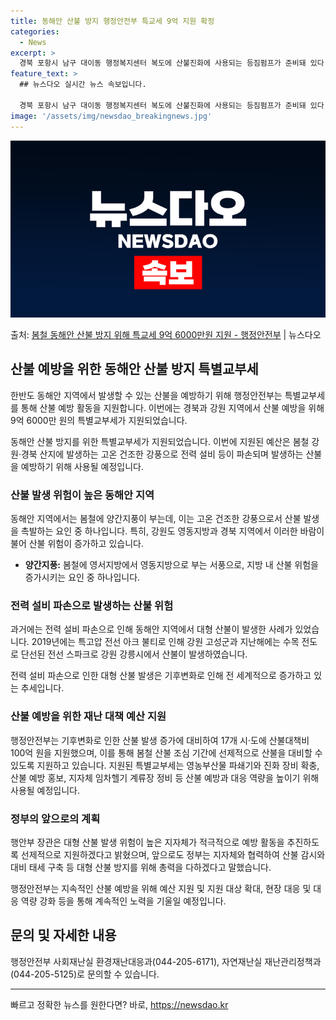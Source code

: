 ```yaml
---
title: 동해안 산불 방지 행정안전부 특교세 9억 지원 확정
categories:
  - News
excerpt: >
  경북 포항시 남구 대이동 행정복지센터 복도에 산불진화에 사용되는 등짐펌프가 준비돼 있다. (ⓒ뉴스1, 무단 …
feature_text: >
  ## 뉴스다오 실시간 뉴스 속보입니다.

  경북 포항시 남구 대이동 행정복지센터 복도에 산불진화에 사용되는 등짐펌프가 준비돼 있다. (ⓒ뉴스1, 무단 …
image: '/assets/img/newsdao_breakingnews.jpg'
---
```


![뉴스다오 속보](/assets/img/newsdao_breakingnews.jpg)

<p>출처: <a href="https://newsdao.kr/3311" rel="dofollow">봄철 동해안 산불 방지 위해 특교세 9억 6000만원 지원 - 행정안전부</a> | 뉴스다오</p>

<h2 data-ke-size="size26">산불 예방을 위한 동해안 산불 방지 특별교부세</h2>
한반도 동해안 지역에서 발생할 수 있는 산불을 예방하기 위해 행정안전부는 특별교부세를 통해 산불 예방 활동을 지원합니다. 이번에는 경북과 강원 지역에서 산불 예방을 위해 9억 6000만 원의 특별교부세가 지원되었습니다.

<p data-ke-size="size16">동해안 산불 방지를 위한 특별교부세가 지원되었습니다. 이번에 지원된 예산은 봄철 강원·경북 산지에 발생하는 고온 건조한 강풍으로 전력 설비 등이 파손되며 발생하는 산불을 예방하기 위해 사용될 예정입니다.</p>

<h3>산불 발생 위험이 높은 동해안 지역</h3>
동해안 지역에서는 봄철에 양간지풍이 부는데, 이는 고온 건조한 강풍으로서 산불 발생을 촉발하는 요인 중 하나입니다. 특히, 강원도 영동지방과 경북 지역에서 이러한 바람이 불어 산불 위험이 증가하고 있습니다.

<ul>
  <li><b>양간지풍:</b> 봄철에 영서지방에서 영동지방으로 부는 서풍으로, 지방 내 산불 위험을 증가시키는 요인 중 하나입니다.</li>
</ul>

<h3>전력 설비 파손으로 발생하는 산불 위험</h3>
과거에는 전력 설비 파손으로 인해 동해안 지역에서 대형 산불이 발생한 사례가 있었습니다. 2019년에는 특고압 전선 아크 불티로 인해 강원 고성군과 지난해에는 수목 전도로 단선된 전선 스파크로 강원 강릉시에서 산불이 발생하였습니다.

<p data-ke-size="size16">전력 설비 파손으로 인한 대형 산불 발생은 기후변화로 인해 전 세계적으로 증가하고 있는 추세입니다.</p>

<h3>산불 예방을 위한 재난 대책 예산 지원</h3>
행정안전부는 기후변화로 인한 산불 발생 증가에 대비하여 17개 시·도에 산불대책비 100억 원을 지원했으며, 이를 통해 봄철 산불 조심 기간에 선제적으로 산불을 대비할 수 있도록 지원하고 있습니다. 지원된 특별교부세는 영농부산물 파쇄기와 진화 장비 확충, 산불 예방 홍보, 지자체 임차헬기 계류장 정비 등 산불 예방과 대응 역량을 높이기 위해 사용될 예정입니다.

<h3>정부의 앞으로의 계획</h3>
행안부 장관은 대형 산불 발생 위험이 높은 지자체가 적극적으로 예방 활동을 추진하도록 선제적으로 지원하겠다고 밝혔으며, 앞으로도 정부는 지자체와 협력하여 산불 감시와 대비 태세 구축 등 대형 산불 방지를 위해 총력을 다하겠다고 말했습니다.

<p data-ke-size="size16">행정안전부는 지속적인 산불 예방을 위해 예산 지원 및 지원 대상 확대, 현장 대응 및 대응 역량 강화 등을 통해 계속적인 노력을 기울일 예정입니다.</p>

<h2 data-ke-size="size26">문의 및 자세한 내용</h2>
행정안전부 사회재난실 환경재난대응과(044-205-6171), 자연재난실 재난관리정책과(044-205-5125)로 문의할 수 있습니다.

<hr> 

빠르고 정확한 뉴스를 원한다면? 바로, <a href="https://newsdao.kr" rel="dofollow">https://newsdao.kr</a>


